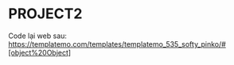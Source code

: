 # PROJECT2
Code lại web sau: https://templatemo.com/templates/templatemo_535_softy_pinko/#[object%20Object]
